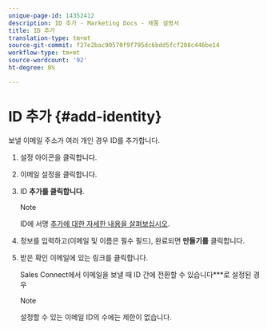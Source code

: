 ```yaml
---
unique-page-id: 14352412
description: ID 추가 - Marketing Docs - 제품 설명서
title: ID 추가
translation-type: tm+mt
source-git-commit: f27e2bac90570f9f795dc6bdd5fcf208c446be14
workflow-type: tm+mt
source-wordcount: '92'
ht-degree: 0%

---
```



# ID 추가 {#add-identity}

보낼 이메일 주소가 여러 개인 경우 ID를 추가합니다.

1. 설정 아이콘을 클릭합니다.
1. 이메일 설정을 클릭합니다.
1. ID **추가를 클릭합니다**.

   >[!NOTE]
   >
   >ID에 서명 [추가에 대한 자세한 내용을 살펴보십시오](https://docs.marketo.com/x/6BnG).

1. 정보를 입력하고(이메일 및 이름은 필수 필드), 완료되면 **만들기를** 클릭합니다.
1. 받은 확인 이메일에 있는 링크를 클릭합니다.

   Sales Connect에서 이메일을 보낼 때 ID 간에 전환할 수 있습니다***로 설정된 경우

   >[!NOTE]
   >
   >설정할 수 있는 이메일 ID의 수에는 제한이 없습니다.

